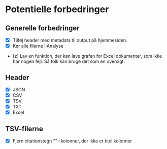 # Potentielle forbedringer

## Generelle forbedringer
- [x] Tilføj header med metadata til output på hjemmesiden.
- [x] Kør alle filerne i Analyse
- [z] Lav en funktion, der kan lave grafen for Excel dokumenter, som ikke har nogen fejl. Så folk kan bruge det som en oversigt.

## Header
- [x] JSON
- [x] CSV
- [x] TSV
- [x] TXT
- [x] Excel

## TSV-filerne
- [x] Fjern citationstegn "" i kolonner, der ikke er titel kolonner

